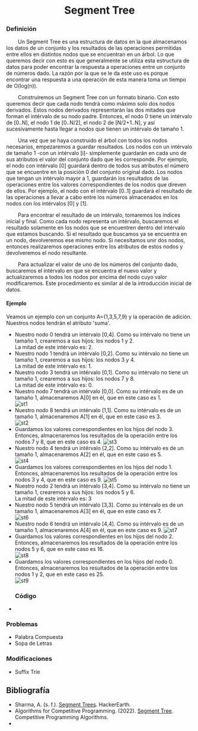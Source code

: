 
<div align="center">

# Segment Tree  

 <div align="left">
 
 ### Definición  
 
&nbsp;&nbsp;&nbsp;&nbsp;&nbsp;&nbsp;&nbsp;&nbsp;Un Segment Tree es una estructura de datos en la que almacenamos los datos de un conjunto y los resultados de las operaciones permitidas entre ellos en distintos nodos que se encuentran en un árbol. Lo que queremos decir con esto es que generalmente se utiliza esta estructura de datos para poder encontrar la respuesta a operaciones entre un conjunto de números dado. La razón por la que se le da este uso es porque encontrar una respuesta a una operación de esta manera toma un tiempo de O(log(n)).  
 
&nbsp;&nbsp;&nbsp;&nbsp;&nbsp;&nbsp;&nbsp;&nbsp;Construiremos un Segment Tree con un formato binario. Con esto queremos decir que cada nodo tendrá como máximo solo dos nodos derivados. Estos nodos derivados representarán las dos mitades que forman el intérvalo de su nodo padre. Entonces, el nodo 0 tiene un intérvalo de [0..N], el nodo 1 de [0..N/2], el nodo 2 de [N/2+1..N], y así sucesivamente hasta llegar a nodos que tienen un intérvalo de tamaño 1.  
 
&nbsp;&nbsp;&nbsp;&nbsp;&nbsp;&nbsp;&nbsp;&nbsp;Una vez que se haya construido el árbol con todos los nodos necesarios, empezaremos a guardar resultados. Los nodos con un intérvalo de tamaño 1 -con un intérvalo [i]- simplemente guardarán en cada uno de sus atributos el valor del conjunto dado que les corresponde. Por ejemplo, el nodo con intérvalo [0] guardará dentro de todos sus atributos el número que se encuentre en la posición 0 del conjunto original dado. Los nodos que tengan un intérvalo mayor a 1, guardarán los resultados de las operaciones entre los valores correspondientes de los nodos que direven de ellos. Por ejemplo, el nodo con el intérvalo [0..1] guardará el resultado de las operaciones a llevar a cabo entre los números almacenados en los nodos con los intérvalos [0] y [1].  
 
&nbsp;&nbsp;&nbsp;&nbsp;&nbsp;&nbsp;&nbsp;&nbsp;Para encontrar el resultado de un intérvalo, tomaremos los índices inicial y final. Como cada nodo representa un intérvalo, buscaremos el resultado solamente en los nodos que se encuentren dentro del intérvalo que estamos buscando. Si el resultado que buscamos ya se encuentra en un nodo, devolveremos ese mismo nodo. Si necesitamos unir dos nodos, entonces realizaremos operaciones entre los atributos de estos nodos y devolveremos el nodo resultante.  
 
&nbsp;&nbsp;&nbsp;&nbsp;&nbsp;&nbsp;&nbsp;&nbsp;Para actualizar el valor de uno de los números del conjunto dado, buscaremos el intérvalo en que se encuentra el nuevo valor y actualizaremos a todos los nodos por encima del nodo cuyo valor modificaremos. Este procedimiento es similar al de la introducción inicial de datos.  
 
 #### Ejemplo  
 
 Veamos un ejemplo con un conjunto A={1,3,5,7,9} y la operación de adición. Nuestros nodos tendrán el atributo 'suma'.  
 
 * Nuestro nodo 0 tendrá un intérvalo [0,4]. Como su intérvalo no tiene un tamaño 1, crearemos a sus hijos: los nodos 1 y 2.  
   La mitad de este intérvalo es: 2.  
 * Nuestro nodo 1 tendrá un intérvalo [0,2]. Como su intérvalo no tiene un tamaño 1, crearemos a sus hijos: los nodos 3 y 4.  
   La mitad de este intérvalo es: 1.  
 * Nuestro nodo 3 tendrá un intérvalo [0,1]. Como su intérvalo no tiene un tamaño 1, crearemos a sus hijos: los nodos 7 y 8.  
   La mitad de este intérvalo es: 0.  
 * Nuestro nodo 7 tendrá un intérvalo [0,0]. Como su intérvalo es de un tamaño 1, almacenaremos A[0] en él, que en este caso es 1.  
 ![st1](https://imgur.com/obal63J.png)
 * Nuestro nodo 8 tendrá un intérvalo [1,1]. Como su intérvalo es de un tamaño 1, almacenaremos A[1] en él, que en este caso es 3.  
 ![st2](https://imgur.com/gOgLFJk.png)
 * Guardamos los valores correspondientes en los hijos del nodo 3. Entonces, almacenaremos los resultados de la operación entre los nodos 7 y 8, que en este caso es 4.
  ![st3](https://imgur.com/024fyxb.png)
 * Nuestro nodo 4 tendrá un intérvalo [2,2]. Como su intérvalo es de un tamaño 1, almacenaremos A[2] en él, que en este caso es 5.    
 ![st4](https://imgur.com/Ph1dbay.png)
 * Guardamos los valores correspondientes en los hijos del nodo 1. Entonces, almacenaremos los resultados de la operación entre los nodos 3 y 4, que en este caso es 9. 
  ![st5](https://imgur.com/WOgdsf7.png)
 * Nuestro nodo 2 tendrá un intérvalo [3,4]. Como su intérvalo no tiene un tamaño 1, crearemos a sus hijos: los nodos 5 y 6.  
   La mitad de este intérvalo es: 3  
 * Nuestro nodo 5 tendrá un intérvalo [3,3]. Como su intérvalo es de un tamaño 1, almacenaremos A[3] en él, que en este caso es 7.  
 ![st6](https://imgur.com/IUaCC1N.png)
 * Nuestro nodo 6 tendrá un intérvalo [4,4]. Como su intérvalo es de un tamaño 1, almacenaremos A[4] en él, que en este caso es 9.
 ![st7](https://imgur.com/PWg4gpn.png)
 * Guardamos los valores correspondientes en los hijos del nodo 2. Entonces, almacenaremos los resultados de la operación entre los nodos 5 y 6, que en este caso es 16.  
 ![st8](https://imgur.com/n9AWuNY.png)
 * Guardamos los valores correspondientes en los hijos del nodo 0. Entonces, almacenaremos los resultados de la operación entre los nodos 1 y 2, que en este caso es 25.  
 ![st9](https://imgur.com/6jqZLDg.png)
   ### Código  
  * []()  
  
  ### Problemas  
  * Palabra Compuesta  
  * Sopa de Letras  
  ### Modificaciones   
  * Suffix Trie  
  
  ## Bibliografía  
  * Sharma, A. (s. f.). [Segment Trees](https://www.hackerearth.com/practice/data-structures/advanced-data-structures/segment-trees/tutorial/). HackerEarth.
  * Algorithms for Competitive Programming. (2022). [Segment Tree](https://cp-algorithms.com/data_structures/segment_tree.html). Competitive Programming Algorithms.
  * 
